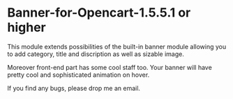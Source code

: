 # Banner-for-Opencart-1.5.5.1 or higher

This module extends possibilities of the built-in banner module allowing you to add category, title and discription as well as sizable image.

Moreover front-end part has some cool staff too. Your banner will have pretty cool and sophisticated animation on hover.

If you find any bugs, please drop me an email.
